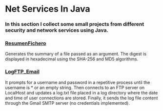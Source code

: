 # Net Services In Java

### In this section I collect some small projects from different security and network services using Java.
### [ResumenFichero](https://github.com/izhim/Servicios-en-Red/blob/main/ResumenFichero.java)
Generates the summary of a file passed as an argument. The digest is displayed in hexadecimal using the SHA-256 and MD5 algorithms.
### [LogFTP_Email](https://github.com/izhim/Servicios-en-Red/blob/main/LogFTP_Email.java)
It prompts for a username and password in a repetitive process until the username is * or an empty string. Then connects to an FTP server on LocalHost and updates a log.txt file placed in a log directory where the date and time of user connections are stored.
Finally, it sends the log file content through the Gmail SMTP server (no credentials implemented).
